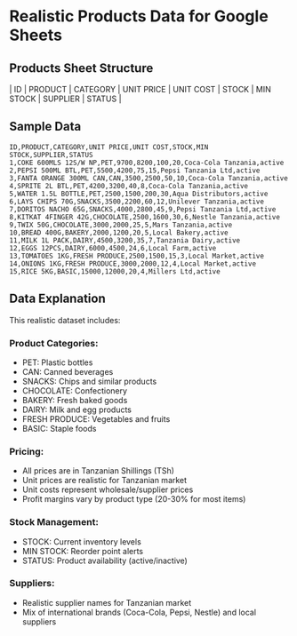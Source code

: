# Realistic Products Data for Google Sheets

## Products Sheet Structure
| ID | PRODUCT | CATEGORY | UNIT PRICE | UNIT COST | STOCK | MIN STOCK | SUPPLIER | STATUS |

## Sample Data

```
ID,PRODUCT,CATEGORY,UNIT PRICE,UNIT COST,STOCK,MIN STOCK,SUPPLIER,STATUS
1,COKE 600MLS 12S/W NP,PET,9700,8200,100,20,Coca-Cola Tanzania,active
2,PEPSI 500ML BTL,PET,5500,4200,75,15,Pepsi Tanzania Ltd,active
3,FANTA ORANGE 300ML CAN,CAN,3500,2500,50,10,Coca-Cola Tanzania,active
4,SPRITE 2L BTL,PET,4200,3200,40,8,Coca-Cola Tanzania,active
5,WATER 1.5L BOTTLE,PET,2500,1500,200,30,Aqua Distributors,active
6,LAYS CHIPS 70G,SNACKS,3500,2200,60,12,Unilever Tanzania,active
7,DORITOS NACHO 65G,SNACKS,4000,2800,45,9,Pepsi Tanzania Ltd,active
8,KITKAT 4FINGER 42G,CHOCOLATE,2500,1600,30,6,Nestle Tanzania,active
9,TWIX 50G,CHOCOLATE,3000,2000,25,5,Mars Tanzania,active
10,BREAD 400G,BAKERY,2000,1200,20,5,Local Bakery,active
11,MILK 1L PACK,DAIRY,4500,3200,35,7,Tanzania Dairy,active
12,EGGS 12PCS,DAIRY,6000,4500,24,6,Local Farm,active
13,TOMATOES 1KG,FRESH PRODUCE,2500,1500,15,3,Local Market,active
14,ONIONS 1KG,FRESH PRODUCE,3000,2000,12,4,Local Market,active
15,RICE 5KG,BASIC,15000,12000,20,4,Millers Ltd,active
```

## Data Explanation

This realistic dataset includes:

### Product Categories:
- PET: Plastic bottles
- CAN: Canned beverages
- SNACKS: Chips and similar products
- CHOCOLATE: Confectionery
- BAKERY: Fresh baked goods
- DAIRY: Milk and egg products
- FRESH PRODUCE: Vegetables and fruits
- BASIC: Staple foods

### Pricing:
- All prices are in Tanzanian Shillings (TSh)
- Unit prices are realistic for Tanzanian market
- Unit costs represent wholesale/supplier prices
- Profit margins vary by product type (20-30% for most items)

### Stock Management:
- STOCK: Current inventory levels
- MIN STOCK: Reorder point alerts
- STATUS: Product availability (active/inactive)

### Suppliers:
- Realistic supplier names for Tanzanian market
- Mix of international brands (Coca-Cola, Pepsi, Nestle) and local suppliers
